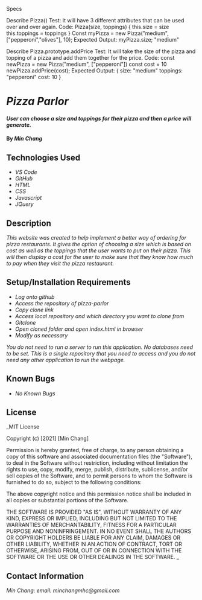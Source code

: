 Specs

Describe Pizza()
Test: It will have 3 different attributes that can be used over and over again.
Code:
Pizza(size, toppings) {
  this.size = size
  this.toppings = toppings
}
Const myPizza = new Pizza("medium", ["pepperoni","olives"], 10);
Expected Output:
 myPizza.size;
 "medium"

Describe Pizza.prototype.addPrice
Test: It will take the size of the pizza and topping of a pizza and add them together for the price.
Code:
const newPizza = new Pizza("medium", ["pepperoni"])
const cost = 10
newPizza.addPrice(cost);
Expected Output:
{
  size: "medium"
  toppings: "pepperoni"
  cost: 10
}

# _Pizza Parlor_

#### _User can choose a size and toppings for their pizza and then a price will generate._

#### By _**Min Chang**_

## Technologies Used

* _VS Code_
* _GitHub_
* _HTML_
* _CSS_
* _Javascript_
* _JQuery_

## Description

_This website was created to help implement a better way of ordering for pizza restaurants. It gives the option of choosing a size which is based on cost
as well as the toppings that the user wants to put on their pizza. This will then display a cost for the user to make sure that they know how much to pay when they
visit the pizza restaurant._

## Setup/Installation Requirements

* _Log onto github_
* _Access the repository of pizza-parlor_
* _Copy clone link_
* _Access local repository and which directory you want to clone from_
* _Gitclone_
* _Open cloned folder and open index.html in browser_
* _Modify as necessary_

_You do not need to run a server to run this application. No databases need to be set. This is a single repository that you need to access and you do not need any other application to run the webpage._

## Known Bugs

* _No Known Bugs_

## License

_MIT License

Copyright (c) [2021] [Min Chang]

Permission is hereby granted, free of charge, to any person obtaining a copy
of this software and associated documentation files (the "Software"), to deal
in the Software without restriction, including without limitation the rights
to use, copy, modify, merge, publish, distribute, sublicense, and/or sell
copies of the Software, and to permit persons to whom the Software is
furnished to do so, subject to the following conditions:

The above copyright notice and this permission notice shall be included in all
copies or substantial portions of the Software.

THE SOFTWARE IS PROVIDED "AS IS", WITHOUT WARRANTY OF ANY KIND, EXPRESS OR
IMPLIED, INCLUDING BUT NOT LIMITED TO THE WARRANTIES OF MERCHANTABILITY,
FITNESS FOR A PARTICULAR PURPOSE AND NONINFRINGEMENT. IN NO EVENT SHALL THE
AUTHORS OR COPYRIGHT HOLDERS BE LIABLE FOR ANY CLAIM, DAMAGES OR OTHER
LIABILITY, WHETHER IN AN ACTION OF CONTRACT, TORT OR OTHERWISE, ARISING FROM,
OUT OF OR IN CONNECTION WITH THE SOFTWARE OR THE USE OR OTHER DEALINGS IN THE
SOFTWARE.
_

## Contact Information

_Min Chang: email: minchangmhc@gmail.com_